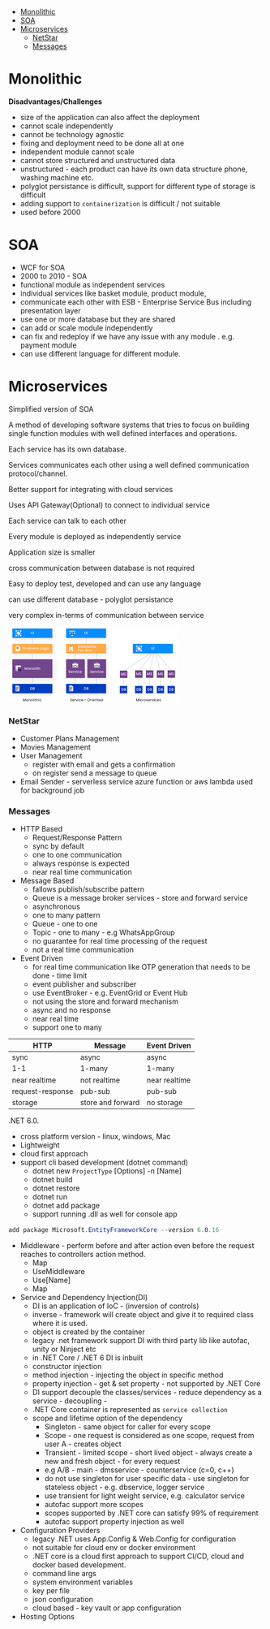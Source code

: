 - [Monolithic](#monolithic)
- [SOA](#soa)
- [Microservices](#microservices)
    - [NetStar](#netstar)
    - [Messages](#messages)

# Monolithic
**Disadvantages/Challenges**
- size of the application can also affect the deployment 
- cannot scale independently
- cannot be technology agnostic
- fixing and deployment need to be done all at one
- independent module cannot scale 
- cannot store structured and unstructured data
- unstructured - each product can have its own data structure phone, washing machine etc.
- polyglot persistance is difficult, support for different type of storage is difficult
- adding support to `containerization` is difficult / not suitable
- used before 2000

# SOA
- WCF for SOA
- 2000 to 2010 - SOA
- functional module as independent services
- individual services like basket module, product module,
- communicate each other with ESB - Enterprise Service Bus including presentation layer
- use one or more database but they are shared
- can add or scale module independently
- can fix and redeploy if we have any issue with any module . e.g. payment module
- can use different language for different module.

# Microservices

Simplified version of SOA

A method of developing software systems
that tries to focus on building single function
modules with well defined interfaces and
operations.

Each service has its own database.

Services communicates each other using a
well defined communication
protocol/channel.

Better support for integrating with cloud
services

Uses API Gateway(Optional) to connect to individual service

Each service can talk to each other

Every module is deployed as independently service

Application size is smaller

cross communication between database is not required

Easy to deploy test, developed and can use any language

can use different database - polyglot persistance 

very complex in-terms of communication between service

![](docs/download.png)

### NetStar
- Customer Plans Management
- Movies Management
- User Management
  - register with email and gets a confirmation
  - on register send a message to queue
- Email Sender - serverless service azure function or aws lambda used for background job

### Messages
- HTTP Based 
  -  Request/Response Pattern 
  -  sync by default
  -  one to one communication
  -  always response is expected
  -  near real time communication
- Message Based
   - fallows publish/subscribe pattern
   - Queue is a message broker services - store and forward service
   - asynchronous
   - one to many pattern
   - Queue - one to one
   - Topic - one to many - e.g WhatsAppGroup
   - no guarantee for real time processing of the request
   - not a real time communication
- Event Driven
   - for real time communication like OTP generation that needs to be done - time limit
   - event publisher and subscriber
   - use EventBroker - e.g. EventGrid or Event Hub
   - not using the store and forward mechanism
   - async and no response
   - near real time
   - support one to many

| HTTP | Message | Event Driven|
|------|---------|-------------|
|sync  | async    | async      |
|1-1  | 1-many    | 1-many      |
|near realtime  | not realtime    | near realtime      |
|request-response  | pub-sub    | pub-sub      |
|storage  | store and forward    | no storage      |

.NET 6.0.
 - cross platform version - linux, windows, Mac
 - Lightweight
 - cloud first approach
 - support cli based development (dotnet command)
   - dotnet new `ProjectType` [Options] -n [Name]
   - dotnet build
   - dotnet restore
   - dotnet run
   - dotnet add package
   - support running .dll as well for console app

```cs
add package Microsoft.EntityFrameworkCore --version 6.0.16
```
- Middleware - perform before and after action even before the request reaches to controllers action method.
  - Map
  - UseMiddleware
  - Use[Name]
  - Map
- Service and Dependency Injection(DI)
  - DI is an application of IoC - (inversion of controls)
  - inverse - framework will create object and give it to required class where it is used.
  - object is created by the container
  - legacy .net framework support DI with third party lib like autofac, unity or Ninject etc
  - in .NET Core / .NET 6 DI is inbuilt
  - constructor injection
  - method injection - injecting the object in specific method
  - property injection - get & set property - not supported by .NET Core
  - DI support decouple the classes/services - reduce dependency as a service - decoupling - 
  - .NET Core container is represented as `service collection`
  - scope and lifetime option of the dependency
    - Singleton  - same object for caller for every scope
    - Scope - one request is considered as one scope, request from user A - creates object 
    - Transient - limited scope - short lived object - always create a new and fresh object - for every request
    - e.g A/B - main - dmsservice - counterservice (c=0, c++)
    - do not use singleton for user specific data - use singleton for stateless object - e.g. dbservice, logger service
    - use transient for light weight service, e.g. calculator service
    - autofac support more scopes
    - scopes supported by .NET core can satisfy 99% of requirement
    - autofac support property injection as well
- Configuration Providers
  - legacy .NET uses App.Config & Web.Config for configuration
  - not suitable for cloud env or docker environment
  - .NET core is a cloud first approach to support CI/CD, cloud and docker based development.
  - command line args
  - system environment variables
  - key per file
  - json configuration 
  - cloud based - key vault or app configuration
- Hosting Options

